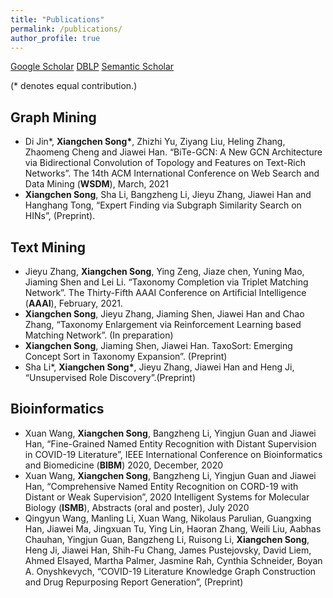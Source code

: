 ```yaml
---
title: "Publications"
permalink: /publications/
author_profile: true
---
```


[Google Scholar](https://scholar.google.com/citations?user=foR8BIoAAAAJ&hl=en)    [DBLP](https://dblp.uni-trier.de/pers/hd/s/Song:Xiangchen)    [Semantic Scholar](https://www.semanticscholar.org/author/Xiangchen-Song/19214393)

(\* denotes equal contribution.)

Graph Mining
---
* Di Jin\*, **Xiangchen Song\***, Zhizhi Yu, Ziyang Liu, Heling Zhang, Zhaomeng Cheng and Jiawei Han. “BiTe-GCN: A New GCN Architecture via Bidirectional Convolution of Topology and Features on Text-Rich Networks”. The 14th ACM International Conference on Web Search and Data Mining (**WSDM**), March, 2021
* **Xiangchen Song**, Sha Li, Bangzheng Li, Jieyu Zhang, Jiawei Han and Hanghang Tong, “Expert Finding via Subgraph Similarity Search on HINs”, (Preprint).

Text Mining
---
* Jieyu Zhang, **Xiangchen Song**, Ying Zeng, Jiaze chen, Yuning Mao, Jiaming Shen and Lei Li. “Taxonomy Completion via Triplet Matching Network”. The Thirty-Fifth AAAI Conference on Artificial Intelligence (**AAAI**), February, 2021.
* **Xiangchen Song**, Jieyu Zhang, Jiaming Shen, Jiawei Han and Chao Zhang, “Taxonomy Enlargement via Reinforcement Learning based Matching Network”. (In preparation)
* **Xiangchen Song**, Jiaming Shen, Jiawei Han. TaxoSort: Emerging Concept Sort in Taxonomy Expansion”. (Preprint)
* Sha Li\*, **Xiangchen Song\***, Jieyu Zhang, Jiawei Han and Heng Ji, “Unsupervised Role Discovery”.(Preprint)

Bioinformatics
---
* Xuan Wang, **Xiangchen Song**, Bangzheng Li, Yingjun Guan and Jiawei Han, “Fine-Grained Named Entity Recognition with Distant Supervision in COVID-19 Literature”, IEEE International Conference on Bioinformatics and Biomedicine (**BIBM**) 2020, December, 2020
* Xuan Wang, **Xiangchen Song**, Bangzheng Li, Yingjun Guan and Jiawei Han, “Comprehensive Named Entity Recognition on CORD-19 with Distant or Weak Supervision”, 2020 Intelligent Systems for Molecular Biology (**ISMB**), Abstracts (oral and poster), July 2020
* Qingyun Wang, Manling Li, Xuan Wang, Nikolaus Parulian, Guangxing Han, Jiawei Ma, Jingxuan Tu, Ying Lin, Haoran Zhang, Weili Liu, Aabhas Chauhan, Yingjun Guan, Bangzheng Li, Ruisong Li, **Xiangchen Song**, Heng Ji, Jiawei Han, Shih-Fu Chang, James Pustejovsky, David Liem, Ahmed Elsayed, Martha Palmer, Jasmine Rah, Cynthia Schneider, Boyan A. Onyshkevych, “COVID-19 Literature Knowledge Graph Construction and Drug Repurposing Report Generation”, (Preprint)


